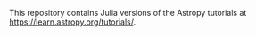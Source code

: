 This repository contains Julia versions of the Astropy tutorials at <https://learn.astropy.org/tutorials/>.
